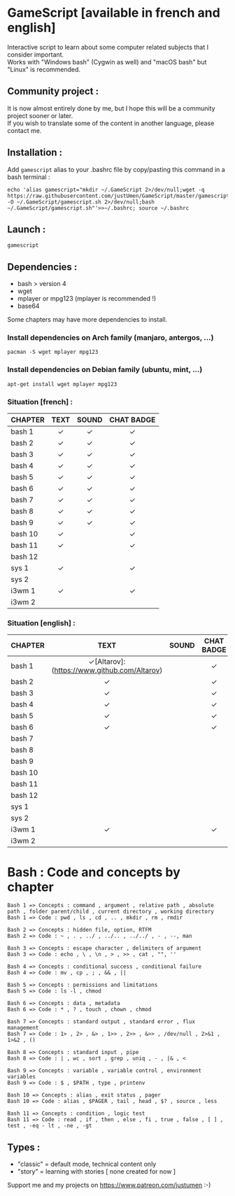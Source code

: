 # GameScript [available in french and english]

Interactive script to learn about some computer related subjects that I consider important.  
Works with "Windows bash" (Cygwin as well) and "macOS bash" but "Linux" is recommended.  

## Community project :

It is now almost entirely done by me, but I hope this will be a community project sooner or later.  
If you wish to translate some of the content in another language, please contact me.

## Installation :

Add `gamescript` alias to your .bashrc file by copy/pasting this command in a bash terminal :

    echo 'alias gamescript="mkdir ~/.GameScript 2>/dev/null;wget -q https://raw.githubusercontent.com/justUmen/GameScript/master/gamescript.sh -O ~/.GameScript/gamescript.sh 2>/dev/null;bash ~/.GameScript/gamescript.sh"'>>~/.bashrc; source ~/.bashrc

## Launch :

    gamescript

## Dependencies :

* bash > version 4
* wget
* mplayer or mpg123 (mplayer is recommended !)
* base64

Some chapters may have more dependencies to install.

### Install dependencies on Arch family (manjaro, antergos, ...)

    pacman -S wget mplayer mpg123

### Install dependencies on Debian family (ubuntu, mint, ...)

    apt-get install wget mplayer mpg123

### Situation [french] :

|CHAPTER|TEXT|SOUND|CHAT BADGE|
|---------|:-----:|:-----:|:-----:|
|bash 1|✓|✓|✓|
|bash 2|✓|✓|✓|
|bash 3|✓|✓|✓|
|bash 4|✓|✓|✓|
|bash 5|✓|✓|✓|
|bash 6|✓|✓|✓|
|bash 7|✓|✓|✓|
|bash 8|✓|✓|✓|
|bash 9|✓|✓|✓|
|bash 10|✓||✓|
|bash 11|✓||✓|
|bash 12||||
|sys 1|✓||✓|
|sys 2||||
|i3wm 1|✓||✓|
|i3wm 2||||

### Situation [english] :

|CHAPTER|TEXT|SOUND|CHAT BADGE|
|---------|:-----:|:-----:|:-----:|
|bash 1|✓[Altarov]:(https://www.github.com/Altarov)||✓|
|bash 2|✓||✓|
|bash 3|✓||✓|
|bash 4|✓||✓|
|bash 5|✓||✓|
|bash 6|✓||✓|
|bash 7||||
|bash 8||||
|bash 9||||
|bash 10||||
|bash 11||||
|bash 12||||
|sys 1||||
|sys 2||||
|i3wm 1|✓||✓|
|i3wm 2||||

# Bash : Code and concepts by chapter

    Bash 1 => Concepts : command , argument , relative path , absolute path , folder parent/child , current directory , working directory
    Bash 1 => Code : pwd , ls , cd , .. , mkdir , rm , rmdir

    Bash 2 => Concepts : hidden file, option, RTFM
    Bash 2 => Code : ~ , . , ../ , ../.. , ../../ , - , --, man

    Bash 3 => Concepts : escape character , delimiters of argument
    Bash 3 => Code : echo , \ , \n , > , >> , cat , "", ''

    Bash 4 => Concepts : conditional success , conditional failure
    Bash 4 => Code : mv , cp , ; , && , ||

    Bash 5 => Concepts : permissions and limitations
    Bash 5 => Code : ls -l , chmod

    Bash 6 => Concepts : data , metadata
    Bash 6 => Code : * , ? , touch , chown , chmod

    Bash 7 => Concepts : standard output , standard error , flux management
    Bash 7 => Code : 1> , 2> , &> , 1>> , 2>> , &>> , /dev/null , 2>&1 , 1>&2 , ()

    Bash 8 => Concepts : standard input , pipe
    Bash 8 => Code : | , wc , sort , grep , uniq , - , |& , <

    Bash 9 => Concepts : variable , variable control , environment variables
    Bash 9 => Code : $ , $PATH , type , printenv

    Bash 10 => Concepts : alias , exit status , pager
    Bash 10 => Code : alias , $PAGER , tail , head , $? , source , less

    Bash 11 => Concepts : condition , logic test
    Bash 11 => Code : read , if , then , else , fi , true , false , [ ] , test , -eq - lt , -ne , -gt

## Types :

* "classic" = default mode, technical content only
* "story" = learning with stories [ none created for now ]



Support me and my projects on https://www.patreon.com/justumen :-)
